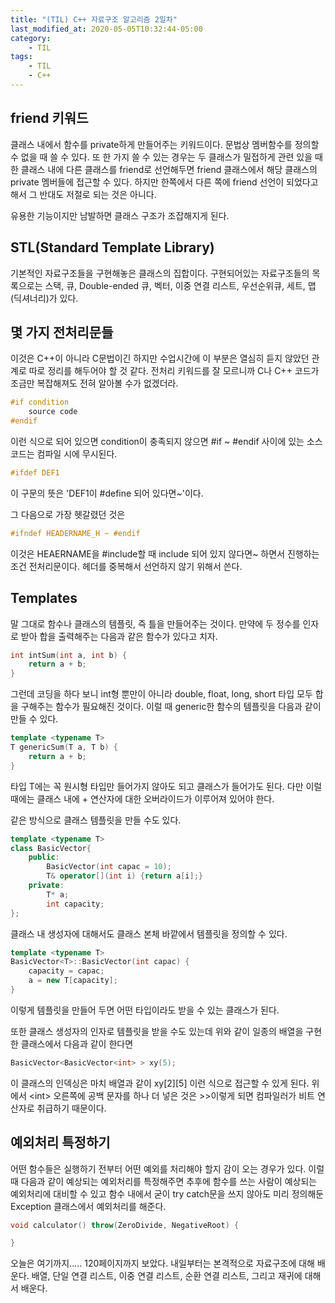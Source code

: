 ```yaml
---
title: "(TIL) C++ 자료구조 알고리즘 2일차"
last_modified_at: 2020-05-05T10:32:44-05:00
category: 
    - TIL
tags:
    - TIL
    - C++
---
```


## friend 키워드

클래스 내에서 함수를 private하게 만들어주는 키워드이다. 문법상 멤버함수를 정의할 수 없을 때 쓸 수 있다. 또 한 가지 쓸 수 있는 경우는 두 클래스가 밀접하게 관련 있을 때 한 클래스 내에 다른 클래스를 friend로 선언해두면 friend 클래스에서 해당 클래스의 private 멤버들에 접근할 수 있다. 하지만 한쪽에서 다른 쪽에 friend 선언이 되었다고 해서 그 반대도 저절로 되는 것은 아니다.

유용한 기능이지만 남발하면 클래스 구조가 조잡해지게 된다.

## STL(Standard Template Library)

기본적인 자료구조들을 구현해놓은 클래스의 집합이다. 구현되어있는 자료구조들의 목록으로는 스택, 큐, Double-ended 큐, 벡터, 이중 연결 리스트, 우선순위큐, 세트, 맵(딕셔너리)가 있다.

## 몇 가지 전처리문들

이것은 C++이 아니라 C문법이긴 하지만 수업시간에 이 부분은 열심히 듣지 않았던 관계로 따로 정리를 해두어야 할 것 같다. 전처리 키워드를 잘 모르니까 C나 C++ 코드가 조금만 복잡해져도 전혀 알아볼 수가 없겠더라.

```c++
#if condition
    source code
#endif
```

이런 식으로 되어 있으면 condition이 충족되지 않으면 #if ~ #endif 사이에 있는 소스 코드는 컴파일 시에 무시된다.

```c++
#ifdef DEF1
```

이 구문의 뜻은 'DEF1이 #define 되어 있다면~'이다.

그 다음으로 가장 헷갈렸던 것은

```c++
#ifndef HEADERNAME_H ~ #endif
```

이것은 HEAERNAME을 #include할 때 include 되어 있지 않다면~ 하면서 진행하는 조건 전처리문이다. 헤더를 중복해서 선언하지 않기 위해서 쓴다.

## Templates

말 그대로 함수나 클래스의 템플릿, 즉 틀을 만들어주는 것이다. 만약에 두 정수를 인자로 받아 합을 출력해주는 다음과 같은 함수가 있다고 치자.

```c++
int intSum(int a, int b) {
    return a + b;
}
```

그런데 코딩을 하다 보니 int형 뿐만이 아니라 double, float, long, short 타입 모두 합을 구해주는 함수가 필요해진 것이다. 이럴 때 generic한 함수의 템플릿을 다음과 같이 만들 수 있다.

```c++
template <typename T>
T genericSum(T a, T b) {
    return a + b;
}
```

타입 T에는 꼭 원시형 타입만 들어가지 않아도 되고 클래스가 들어가도 된다. 다만 이럴 때에는 클래스 내에 + 연산자에 대한 오버라이드가 이루어져 있어야 한다.

같은 방식으로 클래스 템플릿을 만들 수도 있다.

```c++
template <typename T>
class BasicVector{
    public:
        BasicVector(int capac = 10);
        T& operator[](int i) {return a[i];}
    private:
        T* a;
        int capacity;
};
```

클래스 내 생성자에 대해서도 클래스 본체 바깥에서 템플릿을 정의할 수 있다.

```c++
template <typename T>
BasicVector<T>::BasicVector(int capac) {
    capacity = capac;
    a = new T[capacity];
}
```

이렇게 템플릿을 만들어 두면 어떤 타입이라도 받을 수 있는 클래스가 된다.

또한 클래스 생성자의 인자로 템플릿을 받을 수도 있는데 위와 같이 일종의 배열을 구현한 클래스에서 다음과 같이 한다면

```c++
BasicVector<BasicVector<int> > xy(5);
```

이 클래스의 인덱싱은 마치 배열과 같이 xy[2][5] 이런 식으로 접근할 수 있게 된다. 위에서 \<int> 오른쪽에 공백 문자를 하나 더 넣은 것은 >>이렇게 되면 컴파일러가 비트 연산자로 취급하기 때문이다.

## 예외처리 특정하기

어떤 함수들은 실행하기 전부터 어떤 예외를 처리해야 할지 감이 오는 경우가 있다. 이럴 때 다음과 같이 예상되는 예외처리를 특정해주면 추후에 함수를 쓰는 사람이 예상되는 예외처리에 대비할 수 있고 함수 내에서 굳이 try catch문을 쓰지 않아도 미리 정의해둔 Exception 클래스에서 예외처리를 해준다.

```c++
void calculator() throw(ZeroDivide, NegativeRoot) {

}
```

오늘은 여기까지..... 120페이지까지 보았다. 내일부터는 본격적으로 자료구조에 대해 배운다. 배열, 단일 연결 리스트, 이중 연결 리스트, 순환 연결 리스트, 그리고 재귀에 대해서 배운다.
